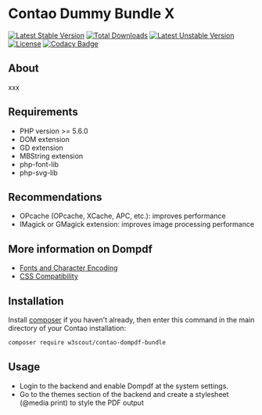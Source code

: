 # Contao Dummy Bundle X

[![Latest Stable Version](https://poser.pugx.org/w3scout/contao-dompdf-bundle/v/stable)](https://packagist.org/packages/w3scout/contao-dompdf-bundle)
[![Total Downloads](https://poser.pugx.org/w3scout/contao-dompdf-bundle/downloads)](https://packagist.org/packages/w3scout/contao-dompdf-bundle)
[![Latest Unstable Version](https://poser.pugx.org/w3scout/contao-dompdf-bundle/v/unstable)](https://packagist.org/packages/w3scout/contao-dompdf-bundle)
[![License](https://poser.pugx.org/w3scout/contao-dompdf-bundle/license)](https://packagist.org/packages/w3scout/contao-dompdf-bundle)
[![Codacy Badge](https://api.codacy.com/project/badge/Grade/ee7f709965f140cf86fcaf36fcf1cf76)](https://www.codacy.com/app/w3scout/contao-dompdf-bundle?utm_source=github.com&amp;utm_medium=referral&amp;utm_content=w3scout/contao-dompdf-bundle&amp;utm_campaign=Badge_Grade)

## About
xxx

## Requirements
 * PHP version >= 5.6.0
 * DOM extension
 * GD extension
 * MBString extension
 * php-font-lib
 * php-svg-lib

## Recommendations
 * OPcache (OPcache, XCache, APC, etc.): improves performance
 * IMagick or GMagick extension: improves image processing performance

## More information on Dompdf
* [Fonts and Character Encoding](https://github.com/dompdf/dompdf/wiki/About-Fonts-and-Character-Encoding)
* [CSS Compatibility](https://github.com/dompdf/dompdf/wiki/CSSCompatibility)

## Installation
Install [composer](https://getcomposer.org) if you haven't already, then enter this command in the main directory of your Contao installation:
```sh
composer require w3scout/contao-dompdf-bundle
```

## Usage
* Login to the backend and enable Dompdf at the system settings.
* Go to the themes section of the backend and create a stylesheet (@media print) to style the PDF output
